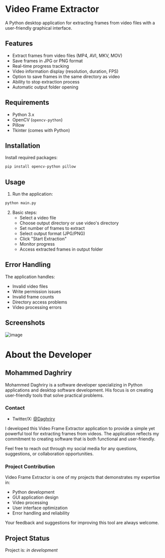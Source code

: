 # Video Frame Extractor

A Python desktop application for extracting frames from video files with a user-friendly graphical interface.

## Features

- Extract frames from video files (MP4, AVI, MKV, MOV)
- Save frames in JPG or PNG format
- Real-time progress tracking
- Video information display (resolution, duration, FPS)
- Option to save frames in the same directory as video
- Ability to stop extraction process
- Automatic output folder opening

## Requirements

- Python 3.x
- OpenCV (`opencv-python`)
- Pillow
- Tkinter (comes with Python)

## Installation

Install required packages:
```bash
pip install opencv-python pillow
```

## Usage

1. Run the application:
```bash
python main.py
```

2. Basic steps:
   - Select a video file
   - Choose output directory or use video's directory
   - Set number of frames to extract
   - Select output format (JPG/PNG)
   - Click "Start Extraction"
   - Monitor progress
   - Access extracted frames in output folder

## Error Handling

The application handles:
- Invalid video files
- Write permission issues
- Invalid frame counts
- Directory access problems
- Video processing errors

## Screenshots

![image](https://github.com/user-attachments/assets/65083180-f557-4201-b8a1-161b39d93652)



# About the Developer

## Mohammed Daghriry

Mohammed Daghriry is a software developer specializing in Python applications and desktop software development. His focus is on creating user-friendly tools that solve practical problems.

### Contact

- Twitter/X: [@Daghriry](https://twitter.com/Daghriry)

I developed this Video Frame Extractor application to provide a simple yet powerful tool for extracting frames from videos. The application reflects my commitment to creating software that is both functional and user-friendly.

Feel free to reach out through my social media for any questions, suggestions, or collaboration opportunities.

### Project Contribution

Video Frame Extractor is one of my projects that demonstrates my expertise in:
- Python development
- GUI application design
- Video processing
- User interface optimization
- Error handling and reliability

Your feedback and suggestions for improving this tool are always welcome.

## Project Status

Project is: _in development_
